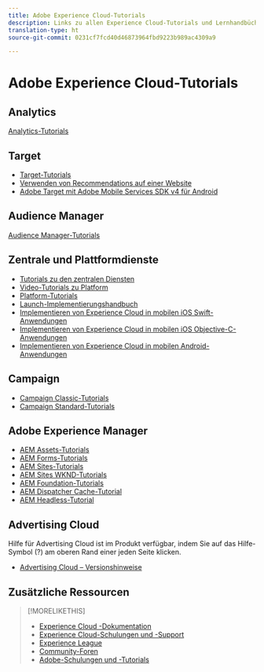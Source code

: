 ```yaml
---
title: Adobe Experience Cloud-Tutorials
description: Links zu allen Experience Cloud-Tutorials und Lernhandbüchern
translation-type: ht
source-git-commit: 0231cf7fcd40d46873964fbd9223b989ac4309a9

---
```



# Adobe Experience Cloud-Tutorials

## Analytics

[Analytics-Tutorials](https://docs.adobe.com/content/help/en/analytics-learn/tutorials/overview.html)

## Target

* [Target-Tutorials](https://docs.adobe.com/content/help/en/target-learn/tutorials/overview.html)
* [Verwenden von Recommendations auf einer Website](https://docs.adobe.com/content/help/en/target-learn/recommendations-in-a-website/overview.html)
* [Adobe Target mit Adobe Mobile Services SDK v4 für Android](https://docs.adobe.com/content/help/en/target-learn/mobile-sdk-v4-android/overview.html)

## Audience Manager

[Audience Manager-Tutorials](https://docs.adobe.com/content/help/en/audience-manager-learn/tutorials/overview.html)

## Zentrale und Plattformdienste

* [Tutorials zu den zentralen Diensten](https://docs.adobe.com/content/help/en/core-services-learn/tutorials/overview.html)
* [Video-Tutorials zu Platform](https://docs.adobe.com/content/help/en/platform-learn/tutorials/overview.html)
* [Platform-Tutorials](https://docs.adobe.com/content/help/de-DE/experience-platform/tutorials/home.html)
* [Launch-Implementierungshandbuch](https://docs.adobe.com/content/help/en/core-services-learn/implementing-in-websites-with-launch/index.html)
* [Implementieren von Experience Cloud in mobilen iOS Swift-Anwendungen](https://docs.adobe.com/content/help/en/core-services-learn/implementing-in-mobile-ios-swift-apps-with-launch/index.html)
* [Implementieren von Experience Cloud in mobilen iOS Objective-C-Anwendungen](https://docs.adobe.com/content/help/en/core-services-learn/implementing-in-mobile-ios-objective-c-apps-with-launch/index.html)
* [Implementieren von Experience Cloud in mobilen Android-Anwendungen](https://docs.adobe.com/content/help/en/core-services-learn/implementing-in-mobile-android-apps-with-launch/index.html)

## Campaign

* [Campaign Classic-Tutorials](https://docs.adobe.com/content/help/en/campaign-classic-learn/tutorials/overview.html)
* [Campaign Standard-Tutorials](https://docs.adobe.com/content/help/en/campaign-standard-learn/tutorials/overview.html)

## Adobe Experience Manager

* [AEM Assets-Tutorials](https://docs.adobe.com/content/help/en/experience-manager-learn/assets/overview.html)
* [AEM Forms-Tutorials](https://docs.adobe.com/content/help/en/experience-manager-learn/forms/overview.html)
* [AEM Sites-Tutorials](https://docs.adobe.com/content/help/en/experience-manager-learn/sites/overview.html)
* [AEM Sites WKND-Tutorials](https://docs.adobe.com/content/help/en/experience-manager-learn/getting-started-wknd-tutorial-develop/overview.html)
* [AEM Foundation-Tutorials](https://docs.adobe.com/content/help/en/experience-manager-learn/assets/overview.html)
* [AEM Dispatcher Cache-Tutorial](https://docs.adobe.com/content/help/en/experience-manager-learn/dispatcher-tutorial/overview.html)
* [AEM Headless-Tutorial](https://docs.adobe.com/content/help/en/experience-manager-learn/getting-started-with-aem-headless/overview.html)

## Advertising Cloud

Hilfe für Advertising Cloud ist im Produkt verfügbar, indem Sie auf das Hilfe-Symbol (?) am oberen Rand einer jeden Seite klicken.

* [Advertising Cloud – Versionshinweise](https://docs.adobe.com/content/help/de-DE/release-notes/experience-cloud/current.html#adcloud)

## Zusätzliche Ressourcen

>[!MORELIKETHIS]
>
>* [Experience Cloud -Dokumentation](https://docs.adobe.com/content/help/de-DE/experience-cloud/user-guides/home.html)
>* [Experience Cloud-Schulungen und -Support](https://helpx.adobe.com/de/support/experience-cloud.html)
>* [Experience League](https://experienceleague.adobe.com/)
>* [Community-Foren](https://forums.adobe.com/community/experience-cloud/)
>* [Adobe-Schulungen und -Tutorials](https://helpx.adobe.com/de/learning.html?promoid=KAUDK)

